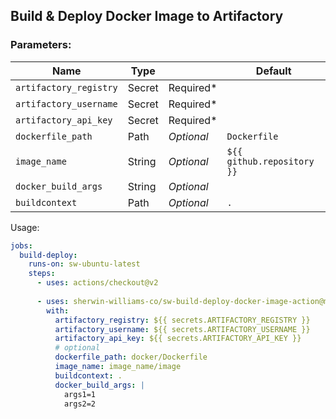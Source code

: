 
## Build & Deploy Docker Image to Artifactory

### Parameters: 
Name | Type |        | Default |
---  | ---  | ---------- | ------- |
`artifactory_registry`| Secret | Required*
`artifactory_username` | Secret | Required*
`artifactory_api_key` | Secret | Required*
`dockerfile_path` | Path | *Optional*  | `Dockerfile`
`image_name`      | String | *Optional*  | `${{ github.repository }}`
`docker_build_args` | String | *Optional*
`buildcontext` | Path | *Optional* | `.`


Usage:
```yaml
jobs:
  build-deploy:
    runs-on: sw-ubuntu-latest
    steps:
      - uses: actions/checkout@v2
      
      - uses: sherwin-williams-co/sw-build-deploy-docker-image-action@main
        with:
          artifactory_registry: ${{ secrets.ARTIFACTORY_REGISTRY }}
          artifactory_username: ${{ secrets.ARTIFACTORY_USERNAME }}
          artifactory_api_key: ${{ secrets.ARTIFACTORY_API_KEY }}
          # optional
          dockerfile_path: docker/Dockerfile
          image_name: image_name/image
          buildcontext: .
          docker_build_args: |
            args1=1
            args2=2
```
